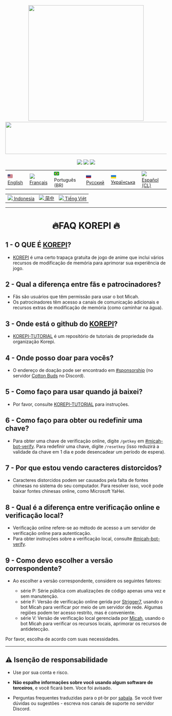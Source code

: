 <p align="center">
  <a href="#"><img width="360" height="360" src="https://media.discordapp.net/attachments/1033549666769449002/1107009612210765955/matches.png"></a>
  <a href="#"><img width="650" height="100" src="https://share.creavite.co/FBkHy3zbN4CgWCr0.gif"></a>
</p>

<p align="center">
	<a href="https://github.com/Korepi/keyauth-cpp-library/releases"><img src="https://img.shields.io/github/downloads/Korepi/keyauth-cpp-library/total.svg?style=for-the-badge&color=darkcyan"></a>
	<a href="https://github.com/Korepi/Korepi/graphs/contributors"><img src="https://img.shields.io/github/contributors/Korepi/Korepi?style=for-the-badge&color=darkcyan"></a>
	<a href="https://discord.gg/cottonbuds"><img src="https://img.shields.io/discord/440536354544156683?label=Discord&logo=discord&style=for-the-badge&color=darkviolet"></a>
</p>

<div align="center">
<table>
  <tr>
    <td valign="center"><a href="README.md"><img src="https://github.com/twitter/twemoji/blob/master/assets/svg/1f1fa-1f1f8.svg" width="16"/> English</td>
    <td valign="center"><a href="README_fr-fr.md"><img src="https://em-content.zobj.net/thumbs/160/twitter/154/flag-for-france_1f1eb-1f1f7.png" width="16"/> Français</td>
    <td valign="center"><img src="https://github.com/twitter/twemoji/blob/master/assets/svg/1f1e7-1f1f7.svg" width="16"/> Português (BR)</td>
    <td valign="center"><a href="README_ru-ru.md"><img src="https://github.com/twitter/twemoji/blob/master/assets/svg/1f1f7-1f1fa.svg" width="16"/> Русский</a></td>
    <td valign="center"><a href="README_ua-ua.md"><img src="https://github.com/Andrew1397/Ukraine/blob/main/Flag_of_Ukraine.png" width="16"/> Українська</a></td>
    <td valign="center"><a href="README_es-cl.md"><img src="https://twemoji.maxcdn.com/v/13.0.0/svg/1f1e8-1f1f1.svg" width="16"/> Español (CL)</td>
      
  </tr>
</table>
</div>
<div align="center">
<table>
  <tr>
    <td valign="center"><a href="README_id-id.md"><img src="https://em-content.zobj.net/thumbs/120/twitter/351/flag-indonesia_1f1ee-1f1e9.png" width="16"/> Indonesia</td>
    <td valign="center"><a href="README_zh-cn.md"><img src="https://em-content.zobj.net/thumbs/120/twitter/351/flag-china_1f1e8-1f1f3.png" width="16"/> 简中</a></td> 
    <td valign="center"><a href="README_vi-vn.md"><img src="https://em-content.zobj.net/thumbs/120/twitter/351/flag-vietnam_1f1fb-1f1f3.png" width="16"/> Tiếng Việt </a></td>
  </tr>
</table>
</div>
	    
---
<div align="center">
  
# 🔥FAQ KOREPI 🔥

</div>

## 1 - O QUE É [KOREPI](https://github.com/Korepi/Korepi)?

- [KOREPI](https://github.com/Korepi/Korepi) é uma certo trapaça gratuita de jogo de anime que inclui vários recursos de modificação de memória para aprimorar sua experiência de jogo.

## 2 - Qual a diferença entre fãs e patrocinadores?

- Fãs são usuários que têm permissão para usar o bot Micah.
- Os patrocinadores têm acesso a canais de comunicação adicionais e recursos extras de modificação de memória (como caminhar na água).

## 3 - Onde está o github do [KOREPI](https://github.com/Korepi/Korepi)?

- [KOREPI-TUTORIAL](https://github.com/Korepi/Korepi-Tutorial) é um repositório de tutoriais de propriedade da organização Korepi.

## 4 - Onde posso doar para vocês?

- O endereço de doação pode ser encontrado em ⁠[#sponsorship](https://discord.com/channels/1069057220802781265/1097565269985071205) (no servidor [Cotton Buds](https://discord.gg/cottonbuds) no Discord).

## 5 - Como faço para usar quando já baixei?

- Por favor, consulte [KOREPI-TUTORIAL](https://github.com/Korepi/Korepi-Tutorial) para instruções.

## 6 - Como faço para obter ou redefinir uma chave?

- Para obter uma chave de verificação online, digite `/getkey` em ⁠[#micah-bot-verify](https://discord.com/channels/1069057220802781265/1109781322005741658). Para redefinir uma chave, digite `/resetkey` (isso reduzirá a validade da chave em 1 dia e pode desencadear um período de espera).

## 7 - Por que estou vendo caracteres distorcidos?

- Caracteres distorcidos podem ser causados pela falta de fontes chinesas no sistema do seu computador. Para resolver isso, você pode baixar fontes chinesas online, como Microsoft YaHei.

## 8 - Qual é a diferença entre verificação online e verificação local?

- Verificação online refere-se ao método de acesso a um servidor de verificação online para autenticação.
- Para obter instruções sobre a verificação local, consulte [#micah-bot-verify](https://discord.com/channels/1069057220802781265/1109781322005741658).

## 9 - Como devo escolher a versão correspondente?

- Ao escolher a versão correspondente, considere os seguintes fatores:

   + série P: Série pública com atualizações de código apenas uma vez e sem manutenção.
   + série F: Versão de verificação online gerida por [Strigger7](https://github.com/Strigger7), usando o bot Micah para verificar por meio de um servidor de rede. Algumas regiões podem ter acesso restrito, mas é conveniente.
   + série V: Versão de verificação local gerenciada por [Micah](https://github.com/Micah123321), usando o bot Micah para verificar os recursos locais, aprimorar os recursos de antidetecção.

Por favor, escolha de acordo com suas necessidades.

---

## ⚠ Isenção de responsabilidade

- Use por sua conta e risco.
- **Não espalhe informações sobre você usando algum software de terceiros**, e você ficará bem. Voce foi avisado.

- Perguntas frequentes traduzidas para o pt-br por [sabala](https://bio.site/sabala). Se você tiver dúvidas ou sugestões - escreva nos canais de suporte no servidor Discord.
